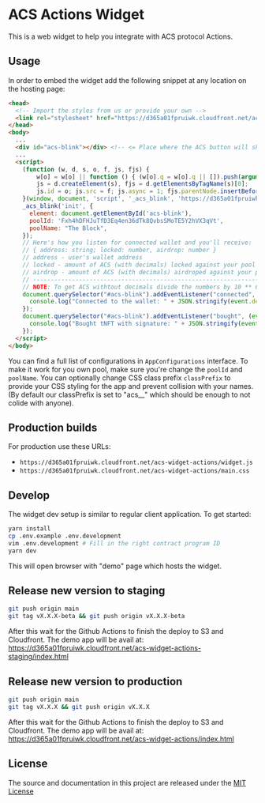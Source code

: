 # ACS Actions Widget

This is a web widget to help you integrate with ACS protocol Actions.

## Usage

In order to embed the widget add the following snippet at any location on the hosting page:

```html
<head>
  <!-- Import the styles from us or provide your own -->
  <link rel="stylesheet" href="https://d365a01fpruiwk.cloudfront.net/acs-widget-actions-staging/main.css" /> 
</head>
<body>
  ...
  <div id="acs-blink"></div> <!-- <= Place where the ACS button will show -->
  ...
  <script>
    (function (w, d, s, o, f, js, fjs) {
        w[o] = w[o] || function () { (w[o].q = w[o].q || []).push(arguments) };
        js = d.createElement(s), fjs = d.getElementsByTagName(s)[0];
        js.id = o; js.src = f; js.async = 1; fjs.parentNode.insertBefore(js, fjs);
    }(window, document, 'script', '_acs_blink', 'https://d365a01fpruiwk.cloudfront.net/acs-widget-actions-staging/widget.js'));
    _acs_blink('init', {
      element: document.getElementById('acs-blink'),
      poolId: 'Fxh4hDFHJuTfD3Eq4en36dTk8QvbsSMoTE5Y2hVX3qVt',
      poolName: "The Block",
    });
    // Here's how you listen for connected wallet and you'll receive:
    // { address: string; locked: number, airdrop: number }
    // address - user's wallet address
    // locked - amount of ACS (with decimals) locked against your pool
    // airdrop - amount of ACS (with decimals) airdroped against your pool
    // ----------------------------------------------------------------
    // NOTE: To get ACS withtout decimals divide the numbers by 10 ** 6
    document.querySelector("#acs-blink").addEventListener("connected", (event) => {
      console.log("Connected to the wallet: " + JSON.stringify(event.detail));
    });
    document.querySelector("#acs-blink").addEventListener("bought", (event) => {
      console.log("Bought tNFT with signature: " + JSON.stringify(event.detail));
    });
  </script>
</body>
```

You can find a full list of configurations in `AppConfigurations` interface.
To make it work for you own pool, make sure you're change the `poolId` and `poolName`.
You can optionally change CSS class prefix `classPrefix` to provide your CSS styling for the app and prevent collision with your names. (By default our classPrefix is set to "acs__" which should be enough to not colide with anyone).

## Production builds

For production use these URLs:
- `https://d365a01fpruiwk.cloudfront.net/acs-widget-actions/widget.js`
- `https://d365a01fpruiwk.cloudfront.net/acs-widget-actions/main.css`

## Develop

The widget dev setup is similar to regular client application. To get started:

```bash
yarn install
cp .env.example .env.development
vim .env.development # Fill in the right contract program ID
yarn dev
```

This will open browser with "demo" page which hosts the widget.

## Release new version to staging
```bash
git push origin main
git tag vX.X.X-beta && git push origin vX.X.X-beta
```

After this wait for the Github Actions to finish the deploy to S3 and Cloudfront.
The demo app will be avail at: https://d365a01fpruiwk.cloudfront.net/acs-widget-actions-staging/index.html


## Release new version to production

```bash
git push origin main
git tag vX.X.X && git push origin vX.X.X
```

After this wait for the Github Actions to finish the deploy to S3 and Cloudfront.
The demo app will be avail at: https://d365a01fpruiwk.cloudfront.net/acs-widget-actions/index.html

## License
The source and documentation in this project are released under the [MIT License](LICENSE)
